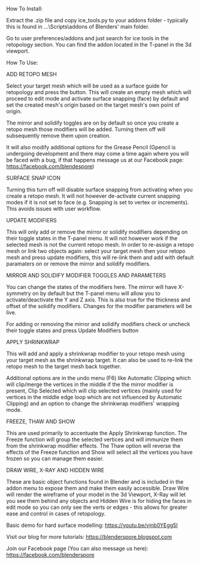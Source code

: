 How To Install:

Extract the .zip file and copy ice_tools.py to your addons folder - typically this is found in
...\Scripts\addons of Blenders' main folder.

Go to user preferences/addons and just search for ice tools in the retopology section. You can
find the addon located in the T-panel in the 3d viewport.

How To Use:

ADD RETOPO MESH

Select your target mesh which will be used as a surface guide for retopology and
press the button. This will create an empty mesh which will proceed to edit mode and activate
surface snapping (face) by default and set the created mesh's origin based on the target mesh's
own point of origin.

The mirror and solidify toggles are on by default so once you create a retopo mesh those
modifiers will be added. Turning them off will subsequently remove them upon creation.

It will also modify additional options for the Grease Pencil
(Gpencil is undergoing development and there may come a time again where you will be faced with a
bug, if that happens message us at our Facebook page: https://facebook.com/blendespore)

SURFACE SNAP ICON

Turning this turn off will disable surface snapping from activating when you create
a retopo mesh. It will not however de-activate current snapping modes if it is not set to face
(e.g. Snapping is set to vertex or increments). This avoids issues with user workflow.

UPDATE MODIFIERS

This will only add or remove the mirror or solidify modifiers depending on their toggle states in
the T-panel menu. It will not however work if the selected mesh is not the current retopo mesh.
In order to re-assign a retopo mesh or link two objects again: select your target mesh then your
retopo mesh and press update modifiers, this will re-link them and add with default paramaters on
or remove the mirror and solidify modifiers.

MIRROR AND SOLIDIFY MODIFIER TOGGLES AND PARAMETERS

You can change the states of the modifiers here. The mirror will have X-symmetry on by default
but the T-panel menu will allow you to activate/deactivate the Y and Z axis. This is also true
for the thickness and offset of the solidify modifiers. Changes for the modifier parameters will
be live.

For adding or removing the mirror and solidify modifiers check or uncheck their toggle states and
press Update Modifiers button

APPLY SHRINKWRAP

This will add and apply a shrinkwrap modifier to your retopo mesh using your target mesh as the
shrinkwrap target. It can also be used to re-link the retopo mesh to the target mesh back
together.

Additional options are in the undo menu (F6) like Automatic Clipping which will
clip/merge the vertices in the middle if the the mirror modifier is present, Clip Selected which
will clip selected vertices (mainly used for vertices in the middle edge loop which are not
influenced by Automatic Clipping) and an option to change the shrinkwrap modifiers' wrapping mode.

FREEZE, THAW AND SHOW

This are used primarily to accentuate the Apply Shrinkwrap function. The Freeze function will
group the selected vertices and will immunize them from the shrinkwrap modifier effects. The Thaw
option will reverse the effects of the Freeze function and Show will select all the vertices you
have frozen so you can manage them easier.

DRAW WIRE, X-RAY AND HIDDEN WIRE

These are basic object functions found in Blender and is included in the addon menu to expose
them and make them easily accessible. Draw Wire will render the wireframe of your model in the 3d
Viewport, X-Ray will let you see them behind any objects and Hidden Wire is for hiding the faces
in edit mode so you can only see the verts or edges - this allows for greater ease and control in
cases of retopology.

Basic demo for hard surface modelling: https://youtu.be/vjnb0YEgg5I

Visit our blog for more tutorials: https://blenderspore.blogspot.com

Join our Facebook page (You can also message us here): https://facebook.com/blenderspore
